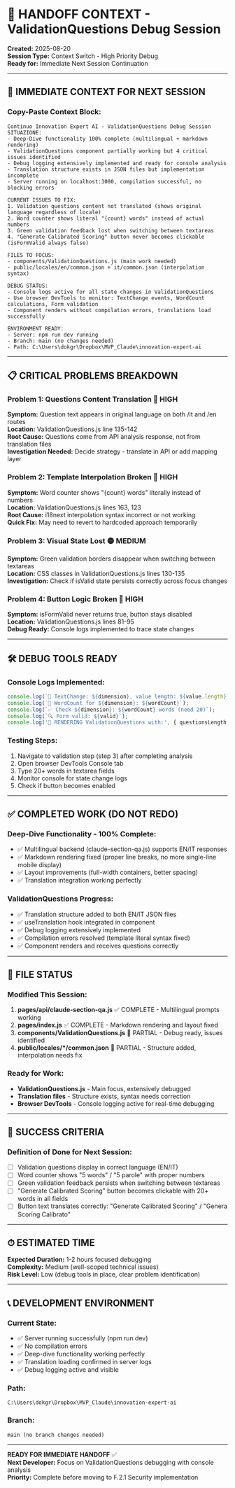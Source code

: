 # 🔄 HANDOFF CONTEXT - ValidationQuestions Debug Session
**Created:** 2025-08-20  
**Session Type:** Context Switch - High Priority Debug  
**Ready for:** Immediate Next Session Continuation  

---

## 🎯 IMMEDIATE CONTEXT FOR NEXT SESSION

### **Copy-Paste Context Block:**
```
Continuo Innovation Expert AI - ValidationQuestions Debug Session
SITUAZIONE:
- Deep-Dive functionality 100% complete (multilingual + markdown rendering)
- ValidationQuestions component partially working but 4 critical issues identified
- Debug logging extensively implemented and ready for console analysis
- Translation structure exists in JSON files but implementation incomplete
- Server running on localhost:3000, compilation successful, no blocking errors

CURRENT ISSUES TO FIX:
1. Validation questions content not translated (shows original language regardless of locale)
2. Word counter shows literal "{count} words" instead of actual numbers  
3. Green validation feedback lost when switching between textareas
4. "Generate Calibrated Scoring" button never becomes clickable (isFormValid always false)

FILES TO FOCUS:
- components/ValidationQuestions.js (main work needed)
- public/locales/en/common.json + it/common.json (interpolation syntax)

DEBUG STATUS:
- Console logs active for all state changes in ValidationQuestions
- Use browser DevTools to monitor: TextChange events, WordCount calculations, Form validation
- Component renders without compilation errors, translations load successfully

ENVIRONMENT READY:
- Server: npm run dev running
- Branch: main (no changes needed)
- Path: C:\Users\dokgr\Dropbox\MVP_Claude\innovation-expert-ai
```

---

## 📋 CRITICAL PROBLEMS BREAKDOWN

### **Problem 1: Questions Content Translation** 🔴 HIGH
**Symptom:** Question text appears in original language on both /it and /en routes  
**Location:** ValidationQuestions.js line 135-142  
**Root Cause:** Questions come from API analysis response, not from translation files  
**Investigation Needed:** Decide strategy - translate in API or add mapping layer

### **Problem 2: Template Interpolation Broken** 🔴 HIGH  
**Symptom:** Word counter shows "{count} words" literally instead of numbers  
**Location:** ValidationQuestions.js lines 163, 123  
**Root Cause:** i18next interpolation syntax incorrect or not working  
**Quick Fix:** May need to revert to hardcoded approach temporarily

### **Problem 3: Visual State Lost** 🟡 MEDIUM
**Symptom:** Green validation borders disappear when switching between textareas  
**Location:** CSS classes in ValidationQuestions.js lines 130-135  
**Investigation:** Check if isValid state persists correctly across focus changes

### **Problem 4: Button Logic Broken** 🔴 HIGH
**Symptom:** isFormValid never returns true, button stays disabled  
**Location:** ValidationQuestions.js lines 81-95  
**Debug Ready:** Console logs implemented to trace state changes

---

## 🛠 DEBUG TOOLS READY

### **Console Logs Implemented:**
```javascript
console.log(`📝 TextChange: ${dimension}, value length: ${value.length}`);
console.log(`🔢 WordCount for ${dimension}: ${wordCount}`);
console.log(`✅ Check ${dimension}: ${wordCount} words (need 20)`);
console.log(`🔍 Form valid: ${valid}`);
console.log('🎯 RENDERING ValidationQuestions with:', { questionsLength, isFormValid, totalWordCount, wordCounts });
```

### **Testing Steps:**
1. Navigate to validation step (step 3) after completing analysis
2. Open browser DevTools Console tab
3. Type 20+ words in textarea fields
4. Monitor console for state change logs
5. Check if button becomes enabled

---

## ✅ COMPLETED WORK (DO NOT REDO)

### **Deep-Dive Functionality - 100% Complete:**
- ✅ Multilingual backend (claude-section-qa.js) supports EN/IT responses
- ✅ Markdown rendering fixed (proper line breaks, no more single-line mobile display)  
- ✅ Layout improvements (full-width containers, better spacing)
- ✅ Translation integration working perfectly

### **ValidationQuestions Progress:**
- ✅ Translation structure added to both EN/IT JSON files
- ✅ useTranslation hook integrated in component
- ✅ Debug logging extensively implemented  
- ✅ Compilation errors resolved (template literal syntax fixed)
- ✅ Component renders and receives questions correctly

---

## 📁 FILE STATUS

### **Modified This Session:**
1. **pages/api/claude-section-qa.js** ✅ COMPLETE - Multilingual prompts working
2. **pages/index.js** ✅ COMPLETE - Markdown rendering and layout fixed  
3. **components/ValidationQuestions.js** 🔄 PARTIAL - Debug ready, issues identified
4. **public/locales/*/common.json** 🔄 PARTIAL - Structure added, interpolation needs fix

### **Ready for Work:**
- **ValidationQuestions.js** - Main focus, extensively debugged
- **Translation files** - Structure exists, syntax needs correction
- **Browser DevTools** - Console logging active for real-time debugging

---

## 🚀 SUCCESS CRITERIA

### **Definition of Done for Next Session:**
- [ ] Validation questions display in correct language (EN/IT)
- [ ] Word counter shows "5 words" / "5 parole" with proper numbers
- [ ] Green validation feedback persists when switching between textareas
- [ ] "Generate Calibrated Scoring" button becomes clickable with 20+ words in all fields
- [ ] Button text translates correctly: "Generate Calibrated Scoring" / "Genera Scoring Calibrato"

---

## ⏱ ESTIMATED TIME
**Expected Duration:** 1-2 hours focused debugging  
**Complexity:** Medium (well-scoped technical issues)  
**Risk Level:** Low (debug tools in place, clear problem identification)

---

## 📞 DEVELOPMENT ENVIRONMENT

### **Current State:**
- ✅ Server running successfully (npm run dev)
- ✅ No compilation errors  
- ✅ Deep-dive functionality working perfectly
- ✅ Translation loading confirmed in server logs
- ✅ Debug logging active and visible

### **Path:** 
```
C:\Users\dokgr\Dropbox\MVP_Claude\innovation-expert-ai
```

### **Branch:** 
```
main (no branch changes needed)
```

---

**READY FOR IMMEDIATE HANDOFF** ✅  
**Next Developer:** Focus on ValidationQuestions debugging with console analysis  
**Priority:** Complete before moving to F.2.1 Security implementation